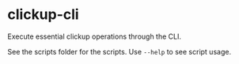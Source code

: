 # clickup-cli
Execute essential clickup operations through the CLI.

See the scripts folder for the scripts. Use `--help` to see script usage.
